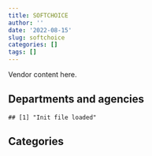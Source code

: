 ```yaml
---
title: SOFTCHOICE
author: ''
date: '2022-08-15'
slug: softchoice
categories: []
tags: []
---
```


<script src="/rmarkdown-libs/htmlwidgets/htmlwidgets.js"></script>
<link href="/rmarkdown-libs/datatables-css/datatables-crosstalk.css" rel="stylesheet" />
<script src="/rmarkdown-libs/datatables-binding/datatables.js"></script>
<script src="/rmarkdown-libs/jquery/jquery-3.6.0.min.js"></script>
<link href="/rmarkdown-libs/dt-core-bootstrap/css/dataTables.bootstrap.min.css" rel="stylesheet" />
<link href="/rmarkdown-libs/dt-core-bootstrap/css/dataTables.bootstrap.extra.css" rel="stylesheet" />
<script src="/rmarkdown-libs/dt-core-bootstrap/js/jquery.dataTables.min.js"></script>
<script src="/rmarkdown-libs/dt-core-bootstrap/js/dataTables.bootstrap.min.js"></script>
<link href="/rmarkdown-libs/crosstalk/css/crosstalk.min.css" rel="stylesheet" />
<script src="/rmarkdown-libs/crosstalk/js/crosstalk.min.js"></script>
<script src="/rmarkdown-libs/htmlwidgets/htmlwidgets.js"></script>
<link href="/rmarkdown-libs/datatables-css/datatables-crosstalk.css" rel="stylesheet" />
<script src="/rmarkdown-libs/datatables-binding/datatables.js"></script>
<script src="/rmarkdown-libs/jquery/jquery-3.6.0.min.js"></script>
<link href="/rmarkdown-libs/dt-core-bootstrap/css/dataTables.bootstrap.min.css" rel="stylesheet" />
<link href="/rmarkdown-libs/dt-core-bootstrap/css/dataTables.bootstrap.extra.css" rel="stylesheet" />
<script src="/rmarkdown-libs/dt-core-bootstrap/js/jquery.dataTables.min.js"></script>
<script src="/rmarkdown-libs/dt-core-bootstrap/js/dataTables.bootstrap.min.js"></script>
<link href="/rmarkdown-libs/crosstalk/css/crosstalk.min.css" rel="stylesheet" />
<script src="/rmarkdown-libs/crosstalk/js/crosstalk.min.js"></script>

Vendor content here.

## Departments and agencies

    ## [1] "Init file loaded"

<div id="htmlwidget-1" style="width:100%;height:auto;" class="datatables html-widget"></div>
<script type="application/json" data-for="htmlwidget-1">{"x":{"style":"bootstrap","filter":"none","vertical":false,"data":[["<a href=\"/departments/aafc-aac/\">Agriculture and Agri-Food Canada | Agriculture et Agroalimentaire Canada<\/a>","<a href=\"/departments/aandc-aadnc/\">Crown-Indigenous Relations and Northern Affairs Canada | Relations Couronne-Autochtones et Affaires du Nord Canada<\/a>","<a href=\"/departments/acoa-apeca/\">Atlantic Canada Opportunities Agency | Agence de promotion économique du Canada atlantique<\/a>","<a href=\"/departments/atssc-scdata/\">Administrative Tribunals Support Service of Canada | Service canadien d'appui aux tribunaux administratifs<\/a>","<a href=\"/departments/cas-satj/\">Courts Administration Service | Service administratif des tribunaux judiciaires<\/a>","<a href=\"/departments/cbsa-asfc/\">Canada Border Services Agency | Agence des services frontaliers du Canada<\/a>","<a href=\"/departments/ccohs-cchst/\">Canadian Centre for Occupational Health and Safety | Centre canadien d'hygiène et de sécurité au travail<\/a>","<a href=\"/departments/ced-dec/\">Canada Economic Development for Quebec Regions | Développement économique Canada pour les régions du Québec<\/a>","<a href=\"/departments/cer-rec/\">Canada Energy Regulator | La Régie de l’énergie du Canada<\/a>","<a href=\"/departments/cfia-acia/\">Canadian Food Inspection Agency | Agence canadienne d'inspection des aliments<\/a>","<a href=\"/departments/cgc-ccg/\">Canadian Grain Commission | Commission canadienne des grains<\/a>","<a href=\"/departments/chrc-ccdp/\">Canadian Human Rights Commission | Commission canadienne des droits de la personne<\/a>","<a href=\"/departments/cic/\">Immigration, Refugees and Citizenship Canada | Immigration, Réfugiés et Citoyenneté Canada<\/a>","<a href=\"/departments/cics-scic/\">Canadian Intergovernmental Conference Secretariat | Secrétariat des conférences intergouvernementales canadiennes<\/a>","<a href=\"/departments/cihr-irsc/\">Canadian Institutes of Health Research | Instituts de recherche en santé du Canada<\/a>","<a href=\"/departments/cnsc-ccsn/\">Canadian Nuclear Safety Commission | Commission canadienne de sûreté nucléaire<\/a>","<a href=\"/departments/cra-arc/\">Canada Revenue Agency | Agence du revenu du Canada<\/a>","<a href=\"/departments/crtc/\">Canadian Radio-television and Telecommunications Commission | Conseil de la radiodiffusion et des télécommunications canadiennes<\/a>","<a href=\"/departments/csa-asc/\">Canadian Space Agency | Agence spatiale canadienne<\/a>","<a href=\"/departments/csc-scc/\">Correctional Service of Canada | Service correctionnel du Canada<\/a>","<a href=\"/departments/csps-efpc/\">Canada School of Public Service | École de la fonction publique du Canada<\/a>","<a href=\"/departments/cta-otc/\">Canadian Transportation Agency | Office des transports du Canada<\/a>","<a href=\"/departments/dfatd-maecd/\">Global Affairs Canada | Affaires mondiales Canada<\/a>","<a href=\"/departments/dfo-mpo/\">Fisheries and Oceans Canada | Pêches et Océans Canada<\/a>","<a href=\"/departments/dnd-mdn/\">National Defence | Défense nationale<\/a>","<a href=\"/departments/ec/\">Environment and Climate Change Canada | Environnement et Changement climatique Canada<\/a>","<a href=\"/departments/elections/\">Elections Canada | Élections Canada<\/a>","<a href=\"/departments/esdc-edsc/\">Employment and Social Development Canada | Emploi et Développement social Canada<\/a>","<a href=\"/departments/fcac-acfc/\">Financial Consumer Agency of Canada | Agence de la consommation en matière financière du Canada<\/a>","<a href=\"/departments/fintrac-canafe/\">Financial Transactions and Reports Analysis Centre of Canada | Centre d'analyse des opérations et déclarations financières du Canada<\/a>","<a href=\"/departments/fja-cmf/\">Office of the Commissioner for Federal Judicial Affairs Canada | Commissariat à la magistrature fédérale Canada<\/a>","<a href=\"/departments/hc-sc/\">Health Canada | Santé Canada<\/a>","<a href=\"/departments/iaac-aeic/\">Impact Assessment Agency of Canada | Agence d'évaluation d'impact du Canada<\/a>","<a href=\"/departments/ic/\">Innovation, Science and Economic Development Canada | Innovation, Sciences et Développement économique Canada<\/a>","<a href=\"/departments/infc/\">Infrastructure Canada | Infrastructure Canada<\/a>","<a href=\"/departments/irb-cisr/\">Immigration and Refugee Board of Canada | Commission de l'immigration et du statut de réfugié du Canada<\/a>","<a href=\"/departments/isc-sac/\">Indigenous Services Canada | Services aux Autochtones Canada<\/a>","<a href=\"/departments/jus/\">Department of Justice Canada | Ministère de la Justice Canada<\/a>","<a href=\"/departments/lac-bac/\">Library and Archives Canada | Bibliothèque et Archives Canada<\/a>","<a href=\"/departments/mgerc-ceegm/\">Military Grievances External Review Committee | Comité externe d’examen des griefs militaires<\/a>","<a href=\"/departments/mpcc-cppm/\">Military Police Complaints Commission of Canada | Commission d'examen des plaintes concernant la police militaire du Canada<\/a>","<a href=\"/departments/nfb-onf/\">National Film Board | Office national du film<\/a>","<a href=\"/departments/nrc-cnrc/\">National Research Council Canada | Conseil national de recherches Canada<\/a>","<a href=\"/departments/nrcan-rncan/\">Natural Resources Canada | Ressources naturelles Canada<\/a>","<a href=\"/departments/nserc-crsng/\">Natural Sciences and Engineering Research Council of Canada | Conseil de recherches en sciences naturelles et en génie du Canada<\/a>","<a href=\"/departments/nsira-ossnr/\">National Security and Intelligence Review Agency | Office de surveillance des activités en matière de sécurité nationale et de renseignement<\/a>","<a href=\"/departments/oag-bvg/\">Office of the Auditor General of Canada | Bureau du vérificateur général du Canada<\/a>","<a href=\"/departments/ocol-clo/\">Office of the Commissioner of Official Languages | Commissariat aux langues officielles<\/a>","<a href=\"/departments/oic-ci/\">Office of the Information Commissioner of Canada | Commissariat à l'information du Canada<\/a>","<a href=\"/departments/opc-cpvp/\">Office of the Privacy Commissioner of Canada | Commissariats à l’information et à la protection de la vie privée au Canada<\/a>","<a href=\"/departments/osfi-bsif/\">Office of the Superintendent of Financial Institutions Canada | Bureau du surintendant des institutions financières Canada<\/a>","<a href=\"/departments/osgg-bsgg/\">Office of the Secretary to the Governor General | Bureau du secrétaire du gouverneur général<\/a>","<a href=\"/departments/pc/\">Parks Canada | Parcs Canada<\/a>","<a href=\"/departments/pch/\">Canadian Heritage | Patrimoine canadien<\/a>","<a href=\"/departments/pco-bcp/\">Privy Council Office | Bureau du Conseil privé<\/a>","<a href=\"/departments/phac-aspc/\">Public Health Agency of Canada | Agence de la santé publique du Canada<\/a>","<a href=\"/departments/ppsc-sppc/\">Public Prosecution Service of Canada | Service des poursuites pénales du Canada<\/a>","<a href=\"/departments/ps-sp/\">Public Safety Canada | Sécurité publique Canada<\/a>","<a href=\"/departments/psc-cfp/\">Public Service Commission of Canada | Commission de la fonction publique du Canada<\/a>","<a href=\"/departments/psic-ispc/\">Office of the Public Sector Integrity Commissioner of Canada | Commissariat à l'intégrité du secteur public du Canada<\/a>","<a href=\"/departments/pwgsc-tpsgc/\">Public Services and Procurement Canada | Services publics et Approvisionnement Canada<\/a>","<a href=\"/departments/rcmp-grc/\">Royal Canadian Mounted Police | Gendarmerie royale du Canada<\/a>","<a href=\"/departments/sirc-csars/\">Security Intelligence Review Committee | Comité de surveillance des activités de renseignement de sécurité<\/a>","<a href=\"/departments/ssc-spc/\">Shared Services Canada | Services partagés Canada<\/a>","<a href=\"/departments/statcan/\">Statistics Canada | Statistique Canada<\/a>","<a href=\"/departments/swc-cfc/\">Status of Women Canada | Condition féminine Canada<\/a>","<a href=\"/departments/tbs-sct/\">Treasury Board of Canada Secretariat | Secrétariat du Conseil du Trésor du Canada<\/a>","<a href=\"/departments/tc/\">Transport Canada | Transports Canada<\/a>","<a href=\"/departments/tsb-bst/\">Transportation Safety Board of Canada | Bureau de la sécurité des transports du Canada<\/a>","<a href=\"/departments/vac-acc/\">Veterans Affairs Canada | Anciens Combattants Canada<\/a>","<a href=\"/departments/wage/\">Department for Women and Gender Equality | Ministère des Femmes et de l’Égalité des genres<\/a>","<a href=\"/departments/wd-deo/\">Western Economic Diversification Canada | Diversification de l'économie de l'Ouest Canada<\/a>"],["$  408,495.89","$  120,584.51","$   95,753.90","$    7,105.42","$  163,894.84","$   19,407.28",null,"$    4,666.93","$    3,234.00","$   18,205.43","$   34,242.25",null,null,"$    5,796.72","$   28,776.81","$   25,878.33","$  390,790.38","$   63,462.32","$  116,179.91","$  984,111.56",null,"$   14,961.13","$   73,523.14","$  264,985.95","$  837,958.51","$  206,806.13","$  183,046.76","$  222,373.33",null,"$  190,930.83","$  195,092.52","$   88,987.24",null,"$  171,451.44","$    6,558.47",null,null,"$  617,449.38","$   11,665.50",null,null,"$  962,468.72","$  561,077.58","$   70,278.90","$    2,548.15",null,"$   74,152.86",null,"$      541.75","$   24,749.04","$   45,373.89",null,"$   11,694.80","$   83,575.82","$   48,250.70",null,null,"$   25,691.50","$   41,980.08","$   13,123.85","$  811,614.72","$  624,202.89","$  382,937.49","$1,733,376.67","$  101,555.22","$   67,626.66","$   70,790.30","$  656,448.14",null,null,null,"$    3,952.17"],["$  202,999.52","$   12,448.88","$   88,398.23","$   87,902.13","$  149,275.99","$  299,130.23",null,"$   25,664.89","$   19,571.66","$   18,205.43","$   71,182.03","$  118,162.68","$   58,048.74","$    5,796.72","$  945,211.45","$    8,890.79","$  579,179.90","$  111,094.67","$   13,857.01","$  152,246.14",null,null,"$   64,922.10","$  206,112.94","$  836,601.20","$   48,065.45","$  478,486.02","$  715,868.42",null,"$   32,809.87","$    8,027.50","$   48,089.63","$    8,916.90","$  254,577.12","$   52,411.20",null,"$   11,237.82","$  556,670.89","$    2,387.00","$    3,534.49",null,"$  713,490.86","$  168,668.86","$  139,667.73","$  326,615.84",null,"$   41,454.48","$  116,065.70","$   17,172.43","$   19,124.03","$   96,312.43","$    3,270.28","$   49,955.19","$   29,600.97","$  160,561.62",null,null,"$   44,224.19","$   19,248.11",null,"$  583,652.29","$  359,291.64","$   33,222.34","$1,740,850.27","$   32,544.00","$   50,096.97","$   49,883.50","$   50,381.12",null,"$   32,826.69",null,"$   12,076.08"],["$  163,063.50","$   99,349.61",null,"$  153,337.07","$  244,964.27","$  685,867.82",null,"$   30,797.89","$   15,398.39","$   63,307.48","$  100,387.70","$   44,128.80","$   43,064.18","$       15.88","$   93,238.15","$   18,289.84","$  766,667.86","$   57,434.42","$   90,632.15","$  343,221.45","$   84,227.32",null,"$  306,836.88","$  492,912.05","$  490,202.37","$  180,713.89","$  266,948.21","$  518,367.52","$   31,035.45",null,"$   13,766.81","$  476,825.29","$   13,304.27","$   64,901.57","$   42,623.97","$   23,430.24","$   63,457.55",null,null,"$   10,799.84","$   33,900.00","$  721,750.84","$  222,658.45","$   35,626.99","$  390,516.10",null,"$   78,676.94","$   64,631.13","$   27,801.72","$   22,285.83","$  105,250.61","$   10,495.71","$   98,243.80","$   39,562.54","$  163,851.72","$   24,201.72","$   43,060.24","$   76,342.11","$   18,589.02","$   17,658.27","$  795,244.10","$  796,761.72",null,"$2,612,547.68","$   35,410.86",null,"$  142,016.74","$  142,699.55","$   19,474.18","$   47,587.69","$   32,722.08",null],["$  114,632.32","$   40,289.13",null,null,"$   77,506.90","$   56,731.15","$    2,074.44","$       66.38","$   91,577.85","$   10,576.80","$   41,744.86","$  234,317.49","$  173,830.72",null,"$   83,986.07","$   21,986.73","$  831,834.73","$   19,247.38","$  169,984.52","$  428,499.61","$   48,394.90",null,"$   39,097.67","$  153,337.26","$  768,575.40","$  115,488.21","$  113,134.01","$  630,171.65","$    6,128.06","$   49,856.33","$   16,617.94","$  257,076.19","$   20,894.80","$   36,203.22","$   23,855.40","$   12,292.95","$  855,883.85","$   18,641.91",null,"$    1,122.35","$   64,456.61","$  614,844.07","$  299,109.56","$  101,940.47","$  263,867.22","$   14,983.80","$  118,356.52","$   44,939.29","$   22,223.52","$   17,338.89","$  123,125.10","$   13,362.45","$   49,208.64","$   71,175.29","$   55,528.10","$   48,679.59","$   27,519.91","$   32,906.36","$   22,565.70","$      804.94","$  824,731.19","$1,929,728.80",null,"$1,568,593.94","$  133,781.79",null,"$  135,207.53","$   30,300.22","$   66,219.63",null,"$   38,464.35",null]],"container":"<table class=\"table table-striped table-hover row-border order-column display\">\n  <thead>\n    <tr>\n      <th>Department<\/th>\n      <th>2017-2018<\/th>\n      <th>2018-2019<\/th>\n      <th>2019-2020<\/th>\n      <th>2020-2021<\/th>\n    <\/tr>\n  <\/thead>\n<\/table>","options":{"order":[[4,"desc"]],"pageLength":10,"autoWidth":true,"columnDefs":[],"orderClasses":false}},"evals":[],"jsHooks":[]}</script>

## Categories

<div id="htmlwidget-2" style="width:100%;height:auto;" class="datatables html-widget"></div>
<script type="application/json" data-for="htmlwidget-2">{"x":{"style":"bootstrap","filter":"none","vertical":false,"data":[["<a href=\"/categories/1_facilities_and_construction/\">1_facilities_and_construction<\/a>","<a href=\"/categories/10_office_management/\">10_office_management<\/a>","<a href=\"/categories/11_defence/\">11_defence<\/a>","<a href=\"/categories/2_professional_services/\">2_professional_services<\/a>","<a href=\"/categories/3_information_technology/\">3_information_technology<\/a>","<a href=\"/categories/6_industrial_products_and_services/\">6_industrial_products_and_services<\/a>","<a href=\"/categories/9_human_capital/\">9_human_capital<\/a>",null],[null,"$    74,482.00","$   698,027.93","$    51,156.49","$10,949,389.30","$   154,344.92",null,"$    66,988.07"],[null,"$    12,083.86","$   824,517.34","$    66,559.78","$10,283,082.32",null,null,null],["$     2,234.41",null,"$   490,202.37","$    56,484.14","$12,168,867.45","$    22,712.83","$   172,586.78",null],["$    27,185.31","$    30,736.00","$   746,922.84","$    72,031.80","$11,400,488.68",null,"$    22,258.02",null]],"container":"<table class=\"table table-striped table-hover row-border order-column display\">\n  <thead>\n    <tr>\n      <th>Category<\/th>\n      <th>2017-2018<\/th>\n      <th>2018-2019<\/th>\n      <th>2019-2020<\/th>\n      <th>2020-2021<\/th>\n    <\/tr>\n  <\/thead>\n<\/table>","options":{"order":[[4,"desc"]],"pageLength":20,"autoWidth":true,"columnDefs":[],"orderClasses":false,"lengthMenu":[10,20,25,50,100]}},"evals":[],"jsHooks":[]}</script>
